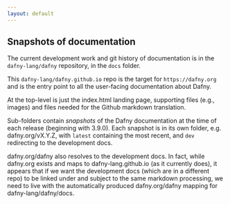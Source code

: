 ```yaml
---
layout: default
---
```


## Snapshots of documentation

The current development work and git history of documentation is in the 
`dafny-lang/dafny` repository, in the `docs` folder.

This `dafny-lang/dafny.github.io` repo is the target for `https://dafny.org` 
and is the entry point to all the user-facing documentation about Dafny.

At the top-level is just the index.html landing page, supporting files 
(e.g., images) and files needed for the Github markdown translation.

Sub-folders contain _snapshots_ of the Dafny documentation at the time of 
each release (beginning with 3.9.0). 
Each snapshot is in its own folder, e.g. dafny.org/vX.Y.Z, with `latest` 
containing the most recent, and `dev` redirecting to the development docs.

dafny.org/dafny also resolves to the development docs. In fact, while
dafny.org exists and maps to dafny-lang.github.io (as it currently does),
it appears that if we want the development docs (which are in a different repo) 
to be linked under and subject to the same markdown processing, we need to 
live with the automatically produced dafny.org/dafny mapping for 
dafny-lang/dafny/docs.
